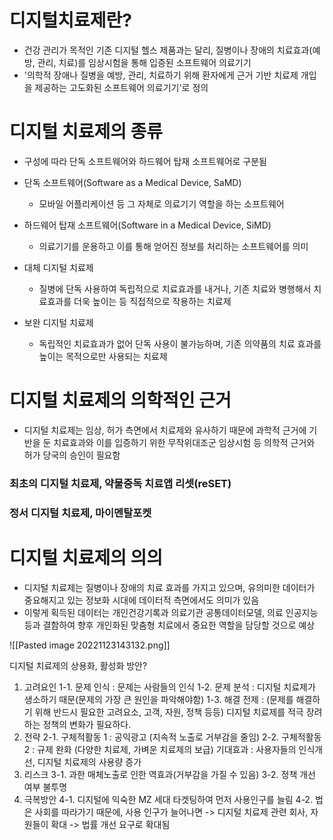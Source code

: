 # 디지털치료제란?
- 건강 관리가 목적인 기존 디지털 헬스 제품과는 달리, 질병이나 장애의 치료효과(예방, 관리, 치료)를 임상시험을 통해 입증된 소프트웨어 의료기기
- '의학적 장애나 질병을 예방, 관리, 치료하기 위해 환자에게 근거 기반 치료제 개입을 제공하는 고도화된 소프트웨어 의료기기'로 정의

# 디지털 치료제의 종류
- 구성에 따라 단독 소프트웨어와 하드웨어 탑재 소프트웨어로 구분됨
- 단독 소프트웨어(Software as a Medical Device, SaMD)
	- 모바일 어플리케이션 등 그 자체로 의료기기 역할을 하는 소프트웨어
- 하드웨어 탑재 소프트웨어(Software in a Medical Device, SiMD)
	- 의료기기를 운용하고 이를 통해 얻어진 정보를 처리하는 소프트웨어를 의미

- 대체 디지털 치료제
	- 질병에 단독 사용하여 독립적으로 치료효과를 내거나, 기존 치료와 병행해서 치료효과를 더욱 높이는 등 직접적으로 작용하는 치료제
- 보완 디지털 치료제
	- 독립적인 치료효과가 없어 단독 사용이 불가능하며, 기존 의약품의 치료 효과를 높이는 목적으로만 사용되는 치료제

# 디지털 치료제의 의학적인 근거
- 디지털 치료제는 임상, 허가 측면에서 치료제와 유사하기 때문에 과학적 근거에 기반을 둔 치료효과와 이를 입증하기 위한 무작위대조군 임상시험 등 의학적 근거와 허가 당국의 승인이 필요함

### 최초의 디지털 치료제, 약물중독 치료앱 리셋(reSET)

### 정서 디지털 치료제, 마이멘탈포켓


# 디지털 치료제의 의의
- 디지털 치료제는 질병이나 장애의 치료 효과를 가지고 있으며, 유의미한 데이터가 중요해지고 있는 정보화 시대에 데이터적 측면에서도 의미가 있음
- 이렇게 획득된 데이터는 개인건강기록과 의료기관 공통데이터모델, 의료 인공지능 등과 결함하여 향후 개인화된 맞춤형 치료에서 중요한 역할을 담당할 것으로 예상



![[Pasted image 20221123143132.png]]

디지털 치료제의 상용화, 활성화 방안?

1. 고려요인
	1-1. 문제 인식 : 문제는 사람들의 인식
	1-2. 문제 분석 : 디지털 치료제가 생소하기 때문(문제의 가장 큰 원인을 파악해야함)
	1-3. 해결 전제 : (문제를 해결하기 위해 반드시 필요한 고려요소, 고객, 자원, 정책 등등)
				디지털 치료제를 적극 장려하는 정책의 변화가 필요하다.
2. 전략
	2-1. 구체적활동 1 : 공익광고 (지속적 노출로 거부감을 줄임)
	2-2. 구체적활동 2 : 규제 완화 (다양한 치료제, 가벼운 치료제의 보급)
	기대효과 : 사용자들의 인식개선, 디지털 치료제의 사용량 증가
3. 리스크
	3-1. 과한 매체노출로 인한 역효과(거부감을 가질 수 있음)
	3-2. 정책 개선 여부 불투명
4. 극복방안
	4-1. 디지털에 익숙한 MZ 세대 타겟팅하여 먼저 사용인구를 늘림
	4-2. 법은 사회를 따라가기 때문에, 사용 인구가 늘어나면 -> 디지털 치료제 관련 회사, 자원들이 확대 -> 법률 개선 요구로 확대됨